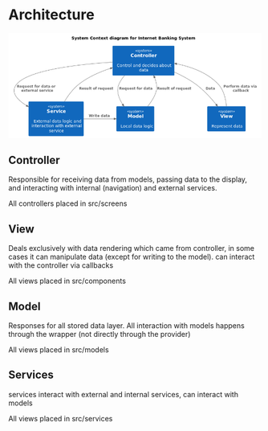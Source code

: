 # Architecture

![architecture](https://github.com/haqq-network/haqq-wallet/blob/main/docs/images/architecture.png)

## Controller

Responsible for receiving data from models, passing data to the display, and interacting with internal (navigation) and external services.

All controllers placed in src/screens

## View

Deals exclusively with data rendering which came from controller, in some cases it can manipulate data (except for writing to the model). can interact with the controller via callbacks

All views placed in src/components

## Model 

Responses for all stored data layer. All interaction with models happens through the wrapper (not directly through the provider)

All views placed in src/models

## Services

services interact with external and internal services, can interact with models

All views placed in src/services
